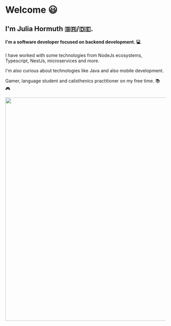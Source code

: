 # Welcome :smiley:

## I'm Julia Hormuth :brazil:/:de:.

#### I'm a software developer focused on backend development. :computer:

I have worked with some technologies from NodeJs ecosystems, Typescript, NestJs, microservices and more.

I'm also curious about technologies like Java and also mobile development.

Gamer, language student and calisthenics practitioner on my free time. :books: :video_game:

<p align="center">
  <img src="https://c.tenor.com/OVhjxWihQwQAAAAC/darth-vader-dark-side.gif" width="700">
</p>
